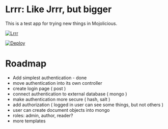 # Lrrr: Like Jrrr, but bigger

This is a test app for trying new things in Mojolicious.

[![Lrrr](http://img4.wikia.nocookie.net/__cb20130329124434/en.futurama/images/c/c5/Lurr.png)](http://theinfosphere.org/Lrrr)


[![Deploy](https://www.herokucdn.com/deploy/button.png)](https://heroku.com/deploy)

# Roadmap

* Add simplest authentication - done
* move authentication into its own controller
* create login page ( post )
* connect authentication to external database ( mongo )
* make authentication more secure ( hash, salt )
* add authorization ( logged in user can see some things, but not others )
* user can create document objects into mongo
* roles: admin, author, reader?
* more templates
